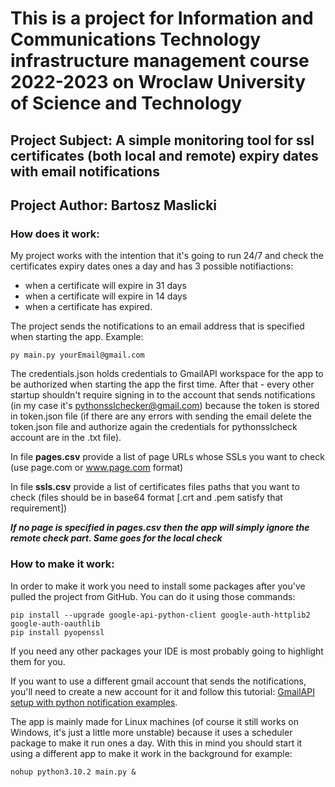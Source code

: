 # This is a project for Information and Communications Technology infrastructure management course 2022-2023 on Wroclaw University of Science and Technology

## Project Subject: A simple monitoring tool for ssl certificates (both local and remote) expiry dates with email notifications
## Project Author: Bartosz Maslicki

### How does it work:

My project works with the intention that it's going to run 24/7 and check the certificates expiry dates ones a day and has 3 possible notifiactions: 
- when a certificate will expire in 31 days
- when a certificate will expire in 14 days
- when a certificate has expired.

The project sends the notifications to an email address that is specified when starting the app.
Example:
```
py main.py yourEmail@gmail.com
```
The credentials.json holds credentials to GmailAPI workspace for the app to be authorized when starting the app the first time. After that - every other startup shouldn't require signing in to the account that sends notifications (in my case it's pythonsslchecker@gmail.com) because the token is stored in token.json file (if there are any errors with sending the email delete the token.json file and authorize again the credentials for pythonsslcheck account are in the .txt file).

In file **pages.csv** provide a list of page URLs whose SSLs you want to check (use page.com or www.page.com format)

In file **ssls.csv** provide a list of certificates files paths that you want to check (files should be in base64 format [.crt and .pem satisfy that requirement])

***If no page is specified in pages.csv then the app will simply ignore the remote check part. Same goes for the local check***

### How to make it work:

In order to make it work you need to install some packages after you've pulled the project from GitHub. You can do it using those commands:
```
pip install --upgrade google-api-python-client google-auth-httplib2 google-auth-oauthlib
pip install pyopenssl
```
If you need any other packages your IDE is most probably going to highlight them for you.

If you want to use a different gmail account that sends the notifications, you'll need to create a new account for it and follow this tutorial: [GmailAPI setup with python notification examples](https://towardsdatascience.com/automatic-notification-to-email-with-python-810fd357d89c).

The app is mainly made for Linux machines (of course it still works on Windows, it's just a little more unstable) because it uses a scheduler package to make it run ones a day. With this in mind you should start it using a different app to make it work in the background for example:
```
nohup python3.10.2 main.py &
```

